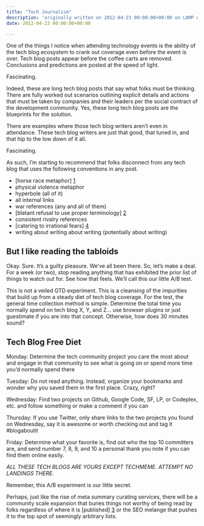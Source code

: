 ```yaml
---
title: "Tech Journalism"
description: 'originally written on 2012-04-23 00:00:00+00:00 on LAMP with vi, WordPress, Jekyll, Gatsby Cloud, Netlify, Revue, Substack, or Buttondown'
date: 2012-04-23 00:00:00+00:00

---
```


One of the things I notice when attending technology events is the ability of the tech blog ecosystem to crank out coverage even before the event is over. Tech blog posts appear before the coffee carts are removed. Conclusions and predictions are posted at the speed of light.

Fascinating.

Indeed, these are long tech blog posts that say what folks must be thinking. There are fully worked out scenarios outlining explicit details and actions that must be taken by companies and their leaders per the social contract of the development community. Yes, these long tech blog posts are the blueprints for the solution.

There are examples where those tech blog writers aren’t even in attendance. These tech blog writers are just that good, that tuned in, and that hip to the low down of it all.

Fascinating.

As such, I’m starting to recommend that folks disconnect from any tech blog that uses the following conventions in any post.

* [horse race metaphor] [1](http://wattersjames.com/2013/04/07/why-emerging-technologies-are-nothing-like-sports-scores/)
* physical violence metaphor
* hyperbole (all of it)
* all internal links
* war references (any and all of them)
* [blatant refusal to use proper terminology] [2](https://medium.com/@dannypage/stop-using-google-trends-a5014dd32588)
* consistent rivalry references
* [catering to irrational fears] [4](https://hunterwalk.com/2020/02/15/whats-wrong-with-tech-folks-who-attack-the-tech-media-and-whats-wrong-with-tech-media-today/)
* writing about writing about writing (potentially about writing)

But I like reading the tabloids
-------------------------------

Okay. Sure. It’s a guilty pleasure. We’ve all been there. So, let’s make a deal. For a week (or two), stop reading anything that has exhibited the prior list of things to watch out for. See how that feels. We’ll call this our little A/B test.

This is not a veiled GTD experiment. This is a cleansing of the impurities that build up from a steady diet of tech blog coverage. For the test, the general time collection method is simple. Determine the total time you normally spend on tech blog X, Y, and Z… use browser plugins or just guestimate if you are into that concept. Otherwise, how does 30 minutes sound?

Tech Blog Free Diet
-------------------

Monday: Determine the tech community project you care the most about and engage in that community to see what is going on or spend more time you’d normally spend there

Tuesday: Do not read anything. Instead, organize your bookmarks and wonder why you saved them in the first place. Crazy, right?

Wednesday: Find two projects on Github, Google Code, SF, LP, or Codeplex, etc. and follow something or make a comment if you can

Thursday: If you use Twitter, only share links to the two projects you found on Wednesday, say it is awesome or worth checking out and tag it #blogaboutit

Friday: Determine what your favorite is, find out who the top 10 committers are, and send number 7, 8, 9, and 10 a personal thank you note if you can find them online easily.

*ALL THESE TECH BLOGS ARE YOURS EXCEPT TECHMEME. ATTEMPT NO LANDINGS THERE.*

Remember, this A/B experiment is our little secret.

Perhaps, just like the rise of meta summary curating services, there will be a community scale expansion that buries things not worthy of being read by folks regardless of where it is [published] [3](https://xkcd.com/1227/) or the SEO melange that pushes it to the top spot of seemingly arbitrary lists.


